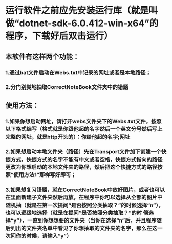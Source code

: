 # 运行软件之前应先安装运行库（就是叫做“dotnet-sdk-6.0.412-win-x64”的程序，下载好后双击运行）
## 本软件有这样两个功能：
### 1.通过bat文件启动在Webs.txt中记录的网址或者是本地路径；
### 2.分门别类地抽取CorrectNoteBook文件夹中的错题

		
## 使用方法：
### 1.如果你想启动网址，请打开webs文件夹下的Webs.txt文件，按照以下格式编写（格式就是你跟他起的名字然后一个英文分号然后写上完整的网址，就是http开头的）：你给他起的名字;网址
### 2.如果想启动本地文件夹（路径）先在Transport文件加下创建一个快捷方式，快捷方式的名字不能有中文或者空格，快捷方式指向的路径更改为你想启动的本地文件夹的路径，然后把这个快捷方式的路径按照“使用方法1”那样写好即可；
### 3.如果想复习错题，就在CorrectNoteBook中放好图片，或者也可以在里面新建子文件夹然后再放，在程序中你可以选择从全部的图片中随机抽（就是在第一次提问“是否按照分类抽取？”的时候选择“n”），也可以逐级地选择（就是在提问“是否按照分类抽取？”的时    候选择“y”），一直到你想想要的文件夹（当你在选择“n”后，并且程序随后列出的文件夹名单中看见了你想抽取的文件夹的名字，那么在这一次问你的时候，请输入“y”）

